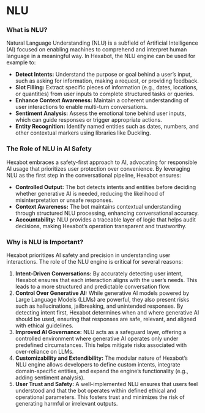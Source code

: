 # NLU

### What is NLU?

Natural Language Understanding (NLU) is a subfield of Artificial Intelligence (AI) focused on enabling machines to comprehend and interpret human language in a meaningful way. In Hexabot, the NLU engine can be used for example to:

* **Detect Intents:** Understand the purpose or goal behind a user’s input, such as asking for information, making a request, or providing feedback.
* **Slot Filling:** Extract specific pieces of information (e.g., dates, locations, or quantities) from user inputs to complete structured tasks or queries.
* **Enhance Context Awareness:** Maintain a coherent understanding of user interactions to enable multi-turn conversations.
* **Sentiment Analysis:** Assess the emotional tone behind user inputs, which can guide responses or trigger appropriate actions.
* **Entity Recognition:** Identify named entities such as dates, numbers, and other contextual markers using libraries like Duckling.

### The Role of NLU in AI Safety

Hexabot embraces a safety-first approach to AI, advocating for responsible AI usage that prioritizes user protection over convenience. By leveraging NLU as the first step in the conversational pipeline, Hexabot ensures:

* **Controlled Output:** The bot detects intents and entities before deciding whether generative AI is needed, reducing the likelihood of misinterpretation or unsafe responses.
* **Context Awareness:** The bot maintains contextual understanding through structured NLU processing, enhancing conversational accuracy.
* **Accountability:** NLU provides a traceable layer of logic that helps audit decisions, making Hexabot’s operation transparent and trustworthy.

### Why is NLU is Important?

Hexabot prioritizes AI safety and precision in understanding user interactions. The role of the NLU engine is critical for several reasons:

1. **Intent-Driven Conversations:** By accurately detecting user intent, Hexabot ensures that each interaction aligns with the user’s needs. This leads to a more structured and predictable conversation flow.
2. **Control Over Generative AI:** While generative AI models powered by Large Language Models (LLMs) are powerful, they also present risks such as hallucinations, jailbreaking, and unintended responses. By detecting intent first, Hexabot determines when and where generative AI should be used, ensuring that responses are safe, relevant, and aligned with ethical guidelines.
3. **Improved AI Governance:** NLU acts as a safeguard layer, offering a controlled environment where generative AI operates only under predefined circumstances. This helps mitigate risks associated with over-reliance on LLMs.
4. **Customizability and Extendibility:** The modular nature of Hexabot’s NLU engine allows developers to define custom intents, integrate domain-specific entities, and expand the engine’s functionality (e.g., adding sentiment analysis).
5. **User Trust and Safety:** A well-implemented NLU ensures that users feel understood and that the bot operates within defined ethical and operational parameters. This fosters trust and minimizes the risk of generating harmful or irrelevant outputs.

